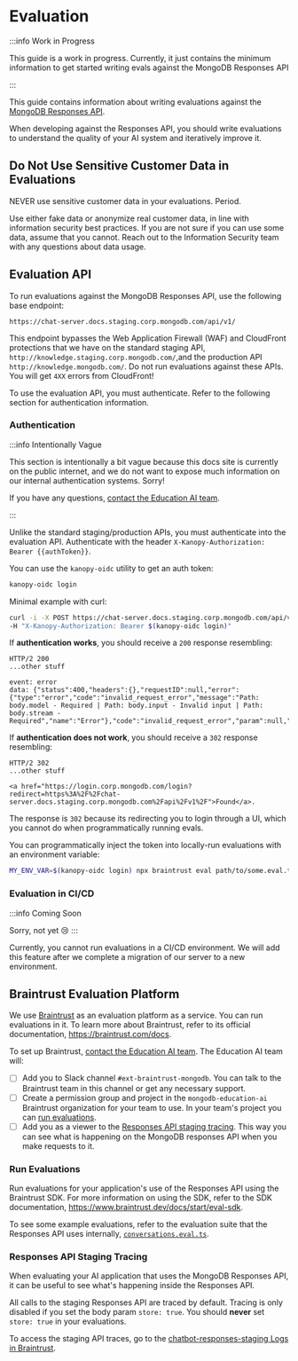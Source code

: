 # Evaluation

:::info Work in Progress

This guide is a work in progress. Currently, it just contains
the minimum information to get started writing evals
against the MongoDB Responses API

:::

This guide contains information about writing evaluations against the [MongoDB Responses API](./responses-api.md).

When developing against the Responses API, you should write evaluations to understand the quality of your AI system and iteratively improve it.

## Do Not Use Sensitive Customer Data in Evaluations

NEVER use sensitive customer data in your evaluations. Period. 

Use either fake data or anonymize real customer data, in line with information security best practices.
If you are not sure if you can use some data, assume that you cannot.
Reach out to the Information Security team with any questions about data usage.

## Evaluation API

To run evaluations against the MongoDB Responses API, use the following base endpoint:

```
https://chat-server.docs.staging.corp.mongodb.com/api/v1/
```

This endpoint bypasses the Web Application Firewall (WAF) and CloudFront protections that we have on the standard staging API, `http://knowledge.staging.corp.mongodb.com/`,and the production API `http://knowledge.mongodb.com/`. Do not run evaluations against these APIs. You will get `4XX` errors from CloudFront!

To use the evaluation API, you must authenticate. Refer to the following section for authentication information.

### Authentication

:::info Intentionally Vague

This section is intentionally a bit vague because this docs site is currently on the public internet, and we do not want to expose much information on our internal authentication systems. Sorry!

If you have any questions, [contact the Education AI team](../contact.md).

:::

Unlike the standard staging/production APIs, you must authenticate into the evaluation API. Authenticate with the header `X-Kanopy-Authorization: Bearer {{authToken}}`.

You can use the `kanopy-oidc` utility to get an auth token:

```sh
kanopy-oidc login
```

Minimal example with curl:

```sh
curl -i -X POST https://chat-server.docs.staging.corp.mongodb.com/api/v1/ \
-H "X-Kanopy-Authorization: Bearer $(kanopy-oidc login)"
```

If **authentication works**, you should receive a `200` response resembling:

```
HTTP/2 200 
...other stuff

event: error
data: {"status":400,"headers":{},"requestID":null,"error":{"type":"error","code":"invalid_request_error","message":"Path: body.model - Required | Path: body.input - Invalid input | Path: body.stream - Required","name":"Error"},"code":"invalid_request_error","param":null,"type":"error","sequence_number":0}
```

If **authentication does not work**, you should receive a `302` response resembling:

```
HTTP/2 302 
...other stuff

<a href="https://login.corp.mongodb.com/login?redirect=https%3A%2F%2Fchat-server.docs.staging.corp.mongodb.com%2Fapi%2Fv1%2F">Found</a>.
```

The response is `302` because its redirecting you to login through a UI,
which you cannot do when programmatically running evals.

You can programmatically inject the token into locally-run evaluations with an environment variable:

```sh
MY_ENV_VAR=$(kanopy-oidc login) npx braintrust eval path/to/some.eval.ts
```

### Evaluation in CI/CD

:::info Coming Soon

Sorry, not yet 😢
:::

Currently, you cannot run evaluations in a CI/CD environment. We will add this feature after we complete a migration of our server to a new environment.

## Braintrust Evaluation Platform

We use [Braintrust](https://www.braintrust.dev/home) as an evaluation platform as a service. You can run evaluations in it. To learn more about Braintrust, refer to its official documentation, https://braintrust.com/docs.

To set up Braintrust, [contact the Education AI team](../contact.md). The Education AI team will:

 - [ ] Add you to Slack channel `#ext-braintrust-mongodb`. You can talk to the Braintrust team in this channel or get any necessary support. 
 - [ ] Create a permission group and project in the `mongodb-education-ai` Braintrust organization for your team to use. In your team's project you can [run evaluations](#run-evaluations).
 - [ ] Add you as a viewer to the [Responses API staging tracing](#responses-api-staging-tracing). This way you can see what is happening on the MongoDB responses API when you make requests to it.

### Run Evaluations

Run evaluations for your application's use of the Responses API using the Braintrust SDK. For more information on using the SDK, refer to the SDK documentation, https://www.braintrust.dev/docs/start/eval-sdk. 

To see some example evaluations, refer to the evaluation suite that the Responses API uses internally, [`conversations.eval.ts`](https://github.com/mongodb/chatbot/blob/main/packages/chatbot-server-mongodb-public/src/conversations.eval.ts).


### Responses API Staging Tracing

When evaluating your AI application that uses the MongoDB Responses API,
it can be useful to see what's happening inside the Responses API. 

All calls to the staging Responses API are traced by default. Tracing is only disabled if you set the body param `store: true`. You should **never** set `store: true` in your evaluations.

To access the staging API traces, go to the [chatbot-responses-staging Logs in Braintrust](https://www.braintrust.dev/app/mongodb-education-ai/p/chatbot-responses-staging/logs).